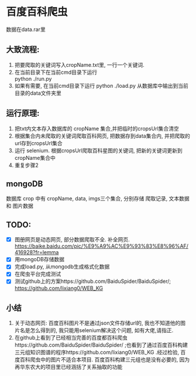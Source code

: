 # 百度百科爬虫
数据在data.rar里

## 大致流程:

1. 把要爬取的关键词写入cropName.txt里, 一行一个关键词.
2. 在当前目录下在当前cmd目录下运行  
python ./run.py
3. 如果有需要, 在当前cmd目录下运行
python ./load.py
从数据库中输出到当前目录的data文件夹里

## 运行原理:

1. 把txt内文本存入数据库的 cropName 集合,并把临时的cropsUrl集合清空
2. 根据集合内未爬取的关键词爬取百科网页, 把数据存到data集合内, 并把爬取的url存到cropsUrl集合
3. 运行 selenium. 根据cropsUrl爬取百科星图的关键词, 把新的关键词更新到cropName集合中  
4. 重复步骤2

## mongoDB

数据库 crop 中有 cropName, data, imgs三个集合, 分别存储 爬取记录, 文本数据 和 图片数据

## TODO:

- [x] 图册网页是动态网页, 部分数据爬取不全. 补全网页.
https://baike.baidu.com/pic/%E9%A9%AC%E9%93%83%E8%96%AF/416928?fr=lemma
- [x] 用mongoDB存储数据
- [x] 完成load.py, 从mongodb生成格式化数据
- [x] 在爬虫平台完成测试
- [x] 测试github上的方案https://github.com/BaiduSpider/BaiduSpider/; https://github.com/lixiang0/WEB_KG

## 小结
1. 关于动态网页: 百度百科图片不是通过json文件存储url的, 我也不知道他的图片名是怎么得到的, 我只能用selenium解决这个问题, 如有大佬,请指正.  
2. 在github上看到了已经相当完善的百度都百科爬虫https://github.com/BaiduSpider/BaiduSpider/ ;也看到了通过百度百科构建三元组知识图谱的程序https://github.com/lixiang0/WEB_KG .经过检验, 百度百科爬虫中的图片不适合本项目. 百度百科构建三元组也是没有必要的, 因为再华东农大的项目里已经涵括了关系抽取的功能

